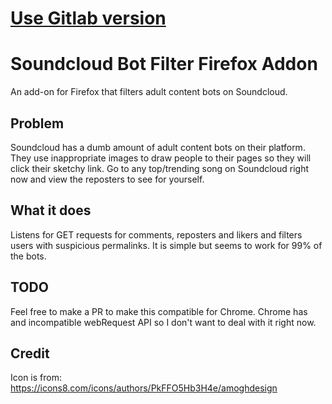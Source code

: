 # [Use Gitlab version](https://github.com/copoer/sc-bot-filter)

# Soundcloud Bot Filter Firefox Addon

An add-on for Firefox that filters adult content bots on Soundcloud.

## Problem

Soundcloud has a dumb amount of adult content bots on their platform. They use inappropriate images to draw people to their pages so they will click their sketchy link. Go to any top/trending song on Soundcloud right now and view the reposters to see for yourself.

## What it does

Listens for GET requests for comments, reposters and likers and filters users with suspicious permalinks. It is simple but seems to work for 99% of the bots.

## TODO

Feel free to make a PR to make this compatible for Chrome. Chrome has and incompatible webRequest API so I don't want to deal with it right now.

## Credit

Icon is from: https://icons8.com/icons/authors/PkFFO5Hb3H4e/amoghdesign
